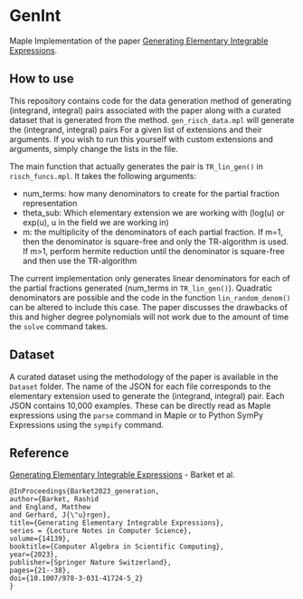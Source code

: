# GenInt
Maple Implementation of the paper [Generating Elementary Integrable Expressions](https://link.springer.com/chapter/10.1007/978-3-031-41724-5_2).

## How to use

This repository contains code for the data generation method of generating (integrand, integral) pairs associated with the paper along with a curated dataset that is generated from the method.
`gen_risch_data.mpl` will generate the (integrand, integral) pairs For a given list of extensions and their arguments. If you wish to run this yourself with custom extensions and arguments, simply change the lists in the file.

The main function that actually generates the pair is `TR_lin_gen()` in `risch_funcs.mpl`. It takes the following arguments:
- num_terms: how many denominators to create for the partial fraction representation
- theta_sub: Which elementary extension we are working with (log(u) or exp(u), u in the field we are working in)
- m: the multiplicity of the denominators of each partial fraction. If m=1, then the denominator is square-free and only the TR-algorithm is used. If m>1, perform hermite reduction until the denominator is square-free and then use the TR-algorithm

The current implementation only generates linear denominators for each of the partial fractions generated (num_terms in `TR_lin_gen()`). Quadratic denominators are possible and the code in the function `lin_random_denom()` can be altered to include this case. The paper discusses the drawbacks of this and higher degree polynomials will not work due to the amount of time the `solve` command takes.

## Dataset

A curated dataset using the methodology of the paper is available in the `Dataset` folder. The name of the JSON for each file corresponds to the elementary extension used to generate the (integrand, integral) pair. Each JSON contains 10,000 examples. These can be directly read as Maple expressions using the `parse` command in Maple or to Python SymPy Expressions using the `sympify` command. 

## Reference
[Generating Elementary Integrable Expressions](https://link.springer.com/chapter/10.1007/978-3-031-41724-5_2) - Barket et al.

```
@InProceedings{Barket2023_generation,
author={Barket, Rashid
and England, Matthew
and Gerhard, J{\"u}rgen},
title={Generating Elementary Integrable Expressions},
series = {Lecture Notes in Computer Science},
volume={14139},
booktitle={Computer Algebra in Scientific Computing},
year={2023},
publisher={Springer Nature Switzerland},
pages={21--38},
doi={10.1007/978-3-031-41724-5_2}
}
```





